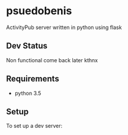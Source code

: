 # psuedobenis

ActivityPub server written in python using flask

## Dev Status

Non functional come back later kthnx


## Requirements

* python 3.5


## Setup

To set up a dev server:
